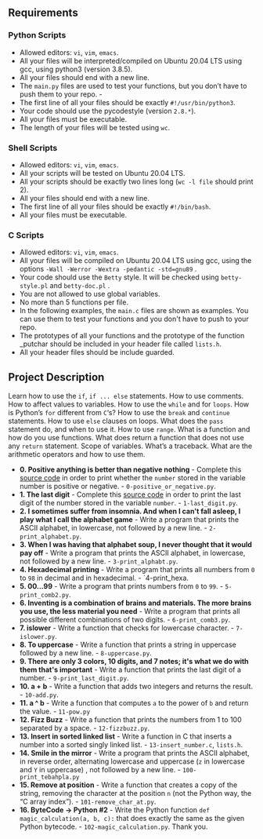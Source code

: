 
##  Requirements

### Python Scripts
*   Allowed editors: `vi`, `vim`, `emacs`.
*   All your files will be interpreted/compiled on Ubuntu 20.04 LTS using gcc, using python3 (version 3.8.5).
*   All your files should end with a new line.
*   The `main.py` files are used to test your functions, but you don’t have to push them to your repo. -
*   The first line of all your files should be exactly `#!/usr/bin/python3`.
*   Your code should use the pycodestyle (version `2.8.*`).
*   All your files must be executable.
*   The length of your files will be tested using `wc`.

### Shell Scripts
*   Allowed editors: `vi`, `vim`, `emacs`.
*   All your scripts will be tested on Ubuntu 20.04 LTS.
*   All your scripts should be exactly two lines long (`wc -l file` should print 2).
*   All your files should end with a new line.
*   The first line of all your files should be exactly `#!/bin/bash`.
*   All your files must be executable.

### C Scripts
*   Allowed editors: `vi`, `vim`, `emacs`.
*   All your files will be compiled on Ubuntu 20.04 LTS using gcc, using the options `-Wall -Werror -Wextra -pedantic -std=gnu89` .
*   Your code should use the `Betty` style. It will be checked using `betty-style.pl` and `betty-doc.pl` .
*   You are not allowed to use global variables.
*   No more than 5 functions per file.
*   In the following examples, the `main.c` files are shown as examples. You can use them to test your functions and you don't have to push to your repo.
*   The prototypes of all your functions and the prototype of the function _putchar should be included in your header file called `lists.h`.
*   All your header files should be include guarded.


## Project Description
Learn how to use the `if`, `if ... else` statements.
How to use comments.
How to affect values to variables.
How to use the `while` and for `loops`.
How is Python’s `for` different from `C`‘s?
How to use the `break` and `continue` statements.
How to use `else` clauses on loops.
What does the `pass` statement do, and when to use it.
How to use `range`.
What is a function and how do you use functions.
What does return a function that does not use any `return` statement.
Scope of variables.
What’s a traceback.
What are the arithmetic operators and how to use them.

* **0. Positive anything is better than negative nothing** - Complete this [source code](https://github.com/holbertonschool/0x01.py/blob/master/0-positive_or_negative_py) in order to print whether the `number` stored in the variable number is positive or negative. - `0-positive_or_negative.py`.
* **1. The last digit** - Complete this [source code](https://github.com/holbertonschool/0x01.py/blob/master/1-last_digit_py) in order to print the last digit of the number stored in the variable `number`. - `1-last_digit.py`.
* **2. I sometimes suffer from insomnia. And when I can't fall asleep, I play what I call the alphabet game** - Write a program that prints the ASCII alphabet, in lowercase, not followed by a new line. - `2-print_alphabet.py`.
* **3. When I was having that alphabet soup, I never thought that it would pay off** - Write a program that prints the ASCII alphabet, in lowercase, not followed by a new line. - `3-print_alphabt.py`.
* **4. Hexadecimal printing** - Write a program that prints all numbers from `0` to `98` in decimal and in hexadecimal. - `4-print_hexa.
* **5. 00...99** - Write a program that prints numbers from `0` to `99`. - `5-print_comb2.py`.
* **6. Inventing is a combination of brains and materials. The more brains you use, the less material you need** - Write a program that prints all possible different combinations of two digits. - `6-print_comb3.py`.
* **7. islower** - Write a function that checks for lowercase character. - `7-islower.py`.
* **8. To uppercase** - Write a function that prints a string in uppercase followed by a new line. - `8-uppercase.py`.
* **9. There are only 3 colors, 10 digits, and 7 notes; it's what we do with them that's important** - Write a function that prints the last digit of a number. - `9-print_last_digit.py`.
* **10. a + b** - Write a function that adds two integers and returns the result. - `10-add.py`.
* **11. a ^ b** - Write a function that computes `a` to the power of `b` and return the value. - `11-pow.py`
* **12. Fizz Buzz** - Write a function that prints the numbers from 1 to 100 separated by a space. - `12-fizzbuzz.py`.
* **13. Insert in sorted linked list** - Write a function in C that inserts a number into a sorted singly linked list. - `13-insert_number.c`, `lists.h`.
* **14. Smile in the mirror** - Write a program that prints the ASCII alphabet, in reverse order, alternating lowercase and uppercase (`z` in lowercase and `Y` in uppercase) , not followed by a new line. - `100-print_tebahpla.py`
* **15. Remove at position** - Write a function that creates a copy of the string, removing the character at the position `n` (not the Python way, the “C array index”). - `101-remove_char_at.py`.
* **16. ByteCode -> Python #2** - Write the Python function `def magic_calculation(a, b, c):` that does exactly the same as the given Python bytecode. - `102-magic_calculation.py`.
Thank you.